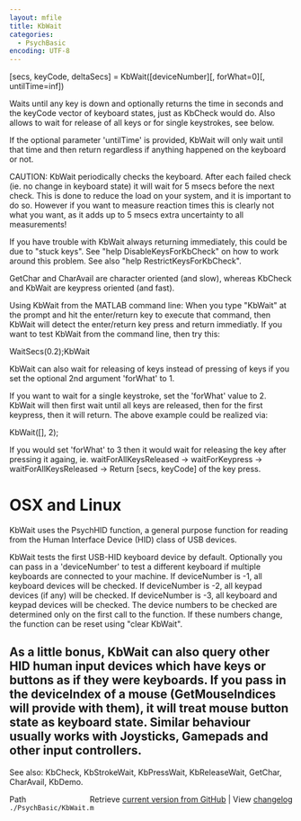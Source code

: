 ```yaml
---
layout: mfile
title: KbWait
categories:
  - PsychBasic
encoding: UTF-8
---
```


[secs, keyCode, deltaSecs] = KbWait([deviceNumber][, forWhat=0][, untilTime=inf])

Waits until any key is down and optionally returns the time in seconds
and the keyCode vector of keyboard states, just as KbCheck would do. Also
allows to wait for release of all keys or for single keystrokes, see
below.

If the optional parameter 'untilTime' is provided, KbWait will only wait
until that time and then return regardless if anything happened on the
keyboard or not.

CAUTION: KbWait periodically checks the keyboard. After each failed check
(ie. no change in keyboard state) it will wait for 5 msecs before the
next check. This is done to reduce the load on your system, and it is
important to do so. However if you want to measure reaction times this is
clearly not what you want, as it adds up to 5 msecs extra uncertainty to
all measurements!

If you have trouble with KbWait always returning immediately, this could
be due to "stuck keys". See "help DisableKeysForKbCheck" on how to work
around this problem. See also "help RestrictKeysForKbCheck".

GetChar and CharAvail are character oriented (and slow), whereas KbCheck
and KbWait are keypress oriented (and fast).

Using KbWait from the MATLAB command line: When you type "KbWait" at the
prompt and hit the enter/return key to execute that command, then KbWait
will detect the enter/return key press and return immediatly.  If you
want to test KbWait from the command line, then try this:

 WaitSecs(0.2);KbWait

KbWait can also wait for releasing of keys instead of pressing of keys
if you set the optional 2nd argument 'forWhat' to 1.

If you want to wait for a single keystroke, set the 'forWhat' value to 2.
KbWait will then first wait until all keys are released, then for the
first keypress, then it will return. The above example could be realized
via:

 KbWait([], 2);

If you would set 'forWhat' to 3 then it would wait for releasing the key
after pressing it againg, ie. waitForAllKeysReleased -> waitForKeypress
-> waitForAllKeysReleased -> Return [secs, keyCode] of the key press.


# OSX and Linux

KbWait uses the PsychHID function, a general purpose function for
reading from the Human Interface Device (HID) class of USB devices.

KbWait tests the first USB-HID keyboard device by default. Optionally
you can pass in a 'deviceNumber' to test a different keyboard if multiple
keyboards are connected to your machine.  If deviceNumber is -1, all
keyboard devices will be checked.  If deviceNumber is -2, all keypad
devices (if any) will be checked. If deviceNumber is -3, all keyboard and
keypad devices will be checked. The device numbers to be checked are
determined only on the first call to the function.  If these numbers
change, the function can be reset using "clear KbWait".

As a little bonus, KbWait can also query other HID human input devices
which have keys or buttons as if they were keyboards. If you pass in the
deviceIndex of a mouse (GetMouseIndices will provide with them), it will
treat mouse button state as keyboard state. Similar behaviour usually
works with Joysticks, Gamepads and other input controllers.
----

See also: KbCheck, KbStrokeWait, KbPressWait, KbReleaseWait, GetChar, CharAvail, KbDemo.


<div class="code_header" style="text-align:right;">
  <span style="float:left;">Path&nbsp;&nbsp;</span> <span class="counter">Retrieve <a href=
  "https://raw.github.com/Psychtoolbox-3/Psychtoolbox-3/beta/./PsychBasic/KbWait.m">current version from GitHub</a> | View <a href=
  "https://github.com/Psychtoolbox-3/Psychtoolbox-3/commits/beta/./PsychBasic/KbWait.m">changelog</a></span>
</div>
<div class="code">
  <code>./PsychBasic/KbWait.m</code>
</div>
